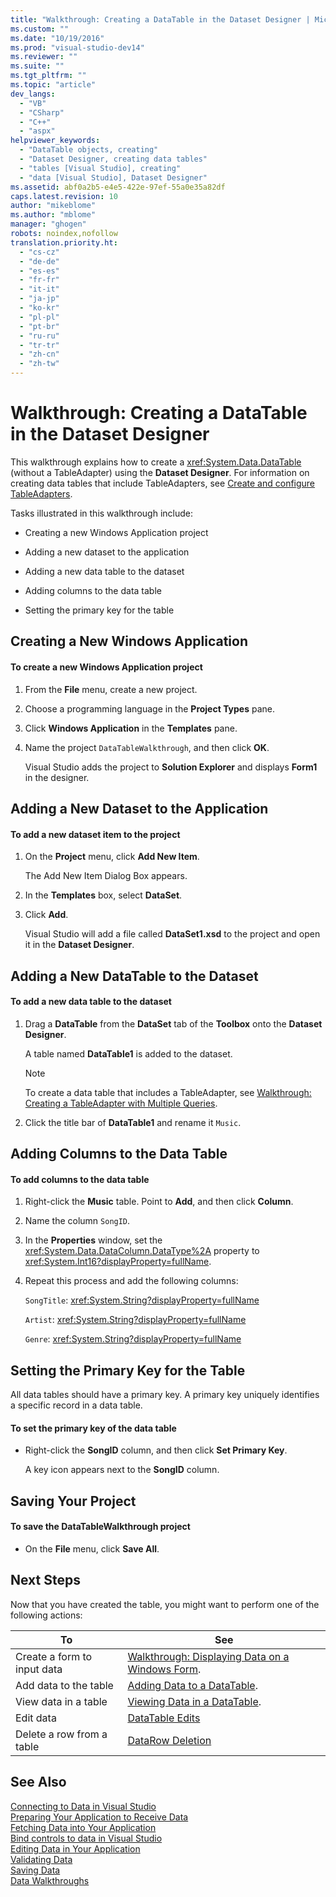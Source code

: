 ```yaml
---
title: "Walkthrough: Creating a DataTable in the Dataset Designer | Microsoft Docs"
ms.custom: ""
ms.date: "10/19/2016"
ms.prod: "visual-studio-dev14"
ms.reviewer: ""
ms.suite: ""
ms.tgt_pltfrm: ""
ms.topic: "article"
dev_langs: 
  - "VB"
  - "CSharp"
  - "C++"
  - "aspx"
helpviewer_keywords: 
  - "DataTable objects, creating"
  - "Dataset Designer, creating data tables"
  - "tables [Visual Studio], creating"
  - "data [Visual Studio], Dataset Designer"
ms.assetid: abf0a2b5-e4e5-422e-97ef-55a0e35a82df
caps.latest.revision: 10
author: "mikeblome"
ms.author: "mblome"
manager: "ghogen"
robots: noindex,nofollow
translation.priority.ht: 
  - "cs-cz"
  - "de-de"
  - "es-es"
  - "fr-fr"
  - "it-it"
  - "ja-jp"
  - "ko-kr"
  - "pl-pl"
  - "pt-br"
  - "ru-ru"
  - "tr-tr"
  - "zh-cn"
  - "zh-tw"
---
```

# Walkthrough: Creating a DataTable in the Dataset Designer
This walkthrough explains how to create a <xref:System.Data.DataTable> (without a TableAdapter) using the **Dataset Designer**. For information on creating data tables that include TableAdapters, see [Create and configure TableAdapters](../data-tools/create-and-configure-tableadapters.md).  
  
 Tasks illustrated in this walkthrough include:  
  
-   Creating a new Windows Application project  
  
-   Adding a new dataset to the application  
  
-   Adding a new data table to the dataset  
  
-   Adding columns to the data table  
  
-   Setting the primary key for the table  
  
## Creating a New Windows Application  
  
#### To create a new Windows Application project  
  
1.  From the **File** menu, create a new project.  
  
2.  Choose a programming language in the **Project Types** pane.  
  
3.  Click **Windows Application** in the **Templates** pane.  
  
4.  Name the project `DataTableWalkthrough`, and then click **OK**.  
  
     Visual Studio adds the project to **Solution Explorer** and displays **Form1** in the designer.  
  
## Adding a New Dataset to the Application  
  
#### To add a new dataset item to the project  
  
1.  On the **Project** menu, click **Add New Item**.  
  
     The Add New Item Dialog Box appears.  
  
2.  In the **Templates** box, select **DataSet**.  
  
3.  Click **Add**.  
  
     Visual Studio will add a file called **DataSet1.xsd** to the project and open it in the **Dataset Designer**.  
  
## Adding a New DataTable to the Dataset  
  
#### To add a new data table to the dataset  
  
1.  Drag a **DataTable** from the **DataSet** tab of the **Toolbox** onto the **Dataset Designer**.  
  
     A table named **DataTable1** is added to the dataset.  
  
    > [!NOTE]
    >  To create a data table that includes a TableAdapter, see [Walkthrough: Creating a TableAdapter with Multiple Queries](../data-tools/walkthrough-creating-a-tableadapter-with-multiple-queries.md).  
  
2.  Click the title bar of **DataTable1** and rename it `Music`.  
  
## Adding Columns to the Data Table  
  
#### To add columns to the data table  
  
1.  Right-click the **Music** table. Point to **Add**, and then click **Column**.  
  
2.  Name the column `SongID`.  
  
3.  In the **Properties** window, set the <xref:System.Data.DataColumn.DataType%2A> property to <xref:System.Int16?displayProperty=fullName>.  
  
4.  Repeat this process and add the following columns:  
  
     `SongTitle`: <xref:System.String?displayProperty=fullName>  
  
     `Artist`: <xref:System.String?displayProperty=fullName>  
  
     `Genre`: <xref:System.String?displayProperty=fullName>  
  
## Setting the Primary Key for the Table  
 All data tables should have a primary key. A primary key uniquely identifies a specific record in a data table.  
  
#### To set the primary key of the data table  
  
-   Right-click the **SongID** column, and then click **Set Primary Key**.  
  
     A key icon appears next to the **SongID** column.  
  
## Saving Your Project  
  
#### To save the DataTableWalkthrough project  
  
-   On the **File** menu, click **Save All**.  
  
## Next Steps  
 Now that you have created the table, you might want to perform one of the following actions:  
  
|To|See|  
|--------|---------|  
|Create a form to input data|[Walkthrough: Displaying Data on a Windows Form](../data-tools/walkthrough-displaying-data-on-a-windows-form.md).|  
|Add data to the table|[Adding Data to a DataTable](http://msdn.microsoft.com/en-us/Library/d6aa8474-7bde-48f7-949d-20dc38a1625b).|  
|View data in a table|[Viewing Data in a DataTable](http://msdn.microsoft.com/en-us/Library/1d26e0fb-f6e0-4afa-9a9c-b8d55b8f20dc).|  
|Edit data|[DataTable Edits](http://msdn.microsoft.com/en-us/Library/f08008a9-042e-4de9-94f3-4f0e502b1eb5)|  
|Delete a row from a table|[DataRow Deletion](http://msdn.microsoft.com/en-us/Library/c34f531d-4b9b-4071-b2d7-342c402aa586)|  
  
## See Also  
 [Connecting to Data in Visual Studio](../data-tools/connecting-to-data-in-visual-studio.md)   
 [Preparing Your Application to Receive Data](http://msdn.microsoft.com/en-us/Library/c17bdb7e-c234-4f2f-9582-5e55c27356ad)   
 [Fetching Data into Your Application](../data-tools/fetching-data-into-your-application.md)   
 [Bind controls to data in Visual Studio](../data-tools/bind-controls-to-data-in-visual-studio.md)   
 [Editing Data in Your Application](../data-tools/editing-data-in-your-application.md)   
 [Validating Data](http://msdn.microsoft.com/en-us/Library/b3a9ee4e-5d4d-4411-9c56-c811f2b4ee7e)   
 [Saving Data](../data-tools/saving-data.md)   
 [Data Walkthroughs](http://msdn.microsoft.com/en-us/Library/15a88fb8-3bee-4962-914d-7a1f8bd40ec4)